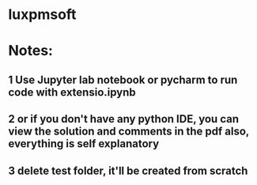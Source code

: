 # luxpmsoft

# Notes:

## 1 Use Jupyter lab notebook or pycharm to run code with extensio.ipynb

## 2 or if you don't have any python IDE, you can view the solution and comments in the pdf also, everything is self explanatory

## 3 delete test folder, it'll be created from scratch
